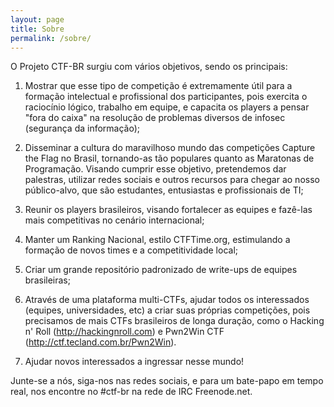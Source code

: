 ```yaml
---
layout: page
title: Sobre
permalink: /sobre/
---
```


O Projeto CTF-BR surgiu com vários objetivos, sendo os principais:

1) Mostrar que esse tipo de competição é extremamente útil para a formação intelectual e profissional dos participantes, pois exercita o raciocínio lógico, trabalho em equipe, e capacita os players a
pensar "fora do caixa" na resolução de problemas diversos de infosec (segurança da informação);

2) Disseminar a cultura do maravilhoso mundo das competições Capture the Flag no Brasil, tornando-as tão populares quanto as Maratonas de Programação. Visando cumprir esse objetivo, pretendemos dar
palestras, utilizar redes sociais e outros recursos para chegar ao nosso público-alvo, que são estudantes, entusiastas e profissionais de TI;

3) Reunir os players brasileiros, visando fortalecer as equipes e fazê-las mais competitivas no cenário internacional;

4) Manter um Ranking Nacional, estilo CTFTime.org, estimulando a formação de novos times e a competitividade local;

5) Criar um grande repositório padronizado de write-ups de equipes brasileiras;

6) Através de uma plataforma multi-CTFs, ajudar todos os interessados (equipes, universidades, etc) a criar suas próprias competições, pois precisamos de mais CTFs brasileiros de longa duração, como o
Hacking n' Roll (<a href="http://hackingnroll.com" target="_blank">http://hackingnroll.com</a>) e Pwn2Win CTF (<a href="http://ctf.tecland.com.br/Pwn2Win"
target="_blank">http://ctf.tecland.com.br/Pwn2Win</a>).

7) Ajudar novos interessados a ingressar nesse mundo!

Junte-se a nós, siga-nos nas redes sociais, e para um bate-papo em tempo real, nos encontre no #ctf-br na rede de IRC Freenode.net.
